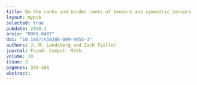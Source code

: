 ```yaml
---
title: On the ranks and border ranks of tensors and symmetric tensors
layout: mypub
selected: true
pubdate: 2010.1
arxiv: "0901.0487"
doi: "10.1007/s10208-009-9055-3"
authors: J. M. Landsberg and Zach Teitler
journal: Found. Comput. Math.
volume: 10
issue: 3
pagenos: 339-366
abstract:
---
```


